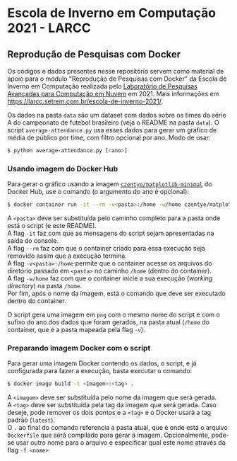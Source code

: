 # Escola de Inverno em Computação 2021 - LARCC
## Reprodução de Pesquisas com Docker

Os códigos e dados presentes nesse repositório servem como material de apoio para o módulo "Reprodução de Pesquisas com Docker" da Escola de Inverno em Computação realizada pelo [Laboratório de Pesquisas Avançadas para Computação em Nuvem](https://larcc.setrem.com.br/) em 2021. Mais informações em https://larcc.setrem.com.br/escola-de-inverno-2021/.

Os dados na pasta `data` são um dataset com dados sobre os times da série A do campeonato de futebol brasileiro (veja o README na pasta `data`).
O script `average-attendance.py` usa esses dados para gerar um gráfico de média de público por time, com filtro opcional por ano.
Modo de usar:

```bash
$ python average-attendance.py [<ano>]
```


### Usando imagem do Docker Hub

Para gerar o gráfico usando a imagem [`czentye/matplotlib-minimal`](https://hub.docker.com/r/czentye/matplotlib-minimal) do Docker Hub, use o comando (o argumento do ano é opcional):

```bash
$ docker container run -it --rm -v<pasta>:/home -w/home czentye/matplotlib-minimal python average-attendance.py <ano>
```
A `<pasta>` deve ser substituída pelo caminho completo para a pasta onde está o script (e este README).  
A flag `-it` faz com que as mensagens do script sejam apresentadas na saída do console.  
A flag `--rm` faz com que o container criado para essa execução seja removido assim que a execução termina.  
A flag `-v<pasta>:/home` permite que o container acesse os arquivos do diretório passado em `<pasta>` no caminho `/home` (dentro do container).  
A flag `-w/home` faz com que o container inicie a sua execução (_working directory_) na pasta `/home`.  
Por fim, após o nome da imagem, está o comando que deve ser executado dentro do container.

O script gera uma imagem em `png` com o mesmo nome do script e com o sufixo do ano dos dados que foram gerados, na pasta atual (`/home` do container, que é a pasta mapeada pela flag `-v`).


### Preparando imagem Docker com o script

Para gerar uma imagem Docker contendo os dados, o script, e já configurada para fazer a execução, basta executar o comando:

```bash
$ docker image build -t <imagem>:<tag> .
```
A `<imagem>` deve ser substituída pelo nome da imagem que será gerada.  
A `<tag>` deve ser substituída pela tag da imagem que será gerada. Caso deseje, pode remover os dois pontos e a `<tag>` e o Docker usará a tag padrão (`latest`).  
O `.` ao final do comando referencia a pasta atual, que é onde está o arquivo `Dockerfile` que será compilado para gerar a imagem. Opcionalmente, pode-se usar outro nome para o arquivo e especificar qual este nome através da flag `-f <nome>`
